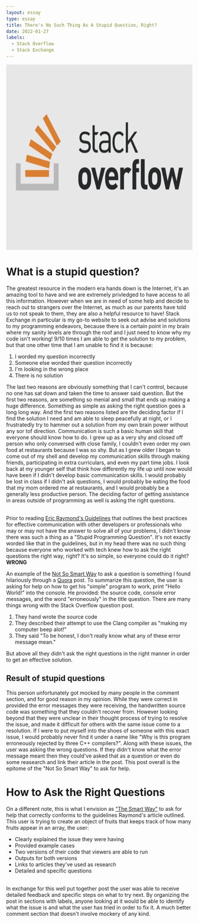 ```yaml
---
layout: essay
type: essay
title: There's No Such Thing As A Stupid Question, Right?
date: 2022-01-27
labels:
  - Stack Overflow
  - Stack Exchange
---
```


<img src="../images/stack-overflow.png" width="700" height="500">

# What is a stupid question?

The greatest resource in the modern era hands down is the Internet, it's an amazing tool to have and we are extremely privledged to have access to all this information. However when we are in need of some help and decide to reach out to strangers over the Internet, as much as our parents have told us to not speak to them, they are also a helpful resource to have! Stack Exchange in particular is my go-to website to seek out advise and solutions to my programming endeavors, because there is a certain point in my brain where my sanity levels are through the roof and I just need to know why my code isn't working! 9/10 times I am able to get the solution to my problem, but that one other time that I am unable to find it is because: 
<ol>
  <li>I worded my question incorrectly</li>
  <li>Someone else worded their question incorrectly</li>
  <li>I'm looking in the wrong place</li>
  <li>There is no solution</li>
</ol>
The last two reasons are obviously something that I can't control, because no one has sat down and taken the time to answer said question. But the first two reasons, are something so menial and small that ends up making a huge difference. Something as simple as asking the right question goes a long long way. And the first two reasons listed are the deciding factor if I find the solution I need and am able to sleep peacefully at night, or I frustratedly try to hammer out a solution from my own brain power without any sor tof direction. Communication is such a basic human skill that everyone should know how to do. I grew up as a very shy and closed off person who only conversed with close family, I couldn't even order my own food at restaurants because I was so shy. But as I grew older I began to come out of my shell and develop my communication skills through making friends, participating in extra curriculars, and even my part time jobs. I look back at my younger self that think how differently my life up until now would have been if I didn't develop basic communication skills. I would probably be lost in class if I didn't ask questions, I would probably be eating the food that my mom ordered me at restaurants, and I would probably be a generally less productive person. The deciding factor of getting assistance in areas outside of programming as well is asking the right questions.<br><br>

Prior to reading <a href="http://www.catb.org/esr/faqs/smart-questions.html">Eric Raymond's Guidelines</a> that outlines the best practices for effective communication with other developers or professionals who may or may not have the answer to solve all of your problems, I didn't know there was such a thing as a "Stupid Programming Question". It's not exactly worded like that in the guidelines, but in my head there was no such thing because everyone who worked with tech knew how to ask the right questions the right way, right? It's so simple, so everyone could do it right? <b>WRONG</b> <br>

An example of the <a href="https://stackoverflow.com/questions/5508110/why-is-this-program-erroneously-rejected-by-three-c-compilers">Not So Smart Way</a> to ask a question is something I found hilariously through a <a href="https://www.quora.com/Which-are-some-of-the-funniest-Stack-Overflow-questions">Quora</a> post. To summarize this question, the user is asking for help on how to get his "simple" program to work, print "Hello World!" into the console. He provided: the source code, console error messages, and the word "erroneously" in the title question. There are many things wrong with the Stack Overflow question post.
<ol>
  <li>They hand wrote the source code</li>
  <li>They described their attempt to use the Clang compiler as "making my computer beep alot!"</li>
  <li>They said "To be honest, I don't really know what any of these error message mean."</li>
</ol>
But above all they didn't ask the right questions in the right manner in order to get an effective solution.

## Result of stupid questions

This person unfortunately got mocked by many people in the comment section, and for good reason in my opinion. While they were correct in provided the error messages they were receiving, the handwritten source code was something that they couldn't recover from. However looking beyond that they were unclear in their thought process of trying to resolve the issue, and made it difficult for others with the same issue come to a resolution. If I were to put myself into the shoes of someone with this exact issue, I would probably never find it under a name like "Why is this program erroneously rejected by three C++ compilers?". Along with these issues, the user was asking the wrong questions. If they didn't know what the error message meant then they could've asked that as a question or even do some reasearch and link their article in the post. This post overall is the epitome of the "Not So Smart Way" to ask for help.

# How to Ask the Right Questions

On a different note, this is what I envision as <a href="https://stackoverflow.com/questions/49130506/use-es6-to-increment-object-property-without-map">"The Smart Way"</a>
 to ask for help that correctly conforms to the guidelines Raymond's article outlined. This user is trying to create an object of fruits that keeps track of how many fruits appear in an array, the user:
 <ul>
  <li>Clearly explained the issue they were having</li>
  <li>Provided example cases</li>
  <li>Two versions of their code that viewers are able to run</li>
  <li>Outputs for both versions</li>
  <li>Links to articles they've used as research</li>
  <li>Detailed and specific questions</li>
 </ul>
 <br>
 In exchange for this well put together post the user was able to receive detailed feedback and specific steps on what to try next. By organizing the post in sections with labels, anyone looking at it would be able to identify what the issue is and what the user has tried in order to fix it. A much better comment section that doesn't involve mockery of any kind.
